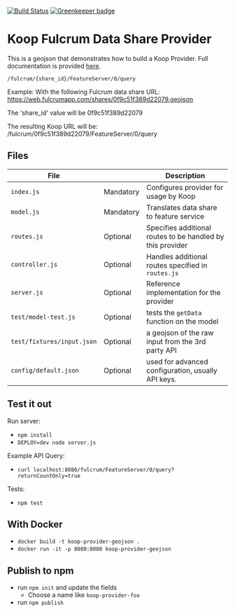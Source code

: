 [![Build Status](https://travis-ci.org/koopjs/koop-provider-geojson.svg?branch=master)](https://travis-ci.org/koopjs/koop-provider-geojson) [![Greenkeeper badge](https://badges.greenkeeper.io/koopjs/koop-provider-geojson.svg)](https://greenkeeper.io/)


# Koop Fulcrum Data Share Provider

This is a geojson that demonstrates how to build a Koop Provider. Full documentation is provided [here](https://koopjs.github.io/docs/specs/provider/).

`/fulcrum/{share_id}/FeatureServer/0/query`

Example:
With the following Fulcrum data share URL: https://web.fulcrumapp.com/shares/0f9c51f389d22079.geojson

The 'share_id' value will be 0f9c51f389d22079

The resulting Koop URL will be: /fulcrum/0f9c51f389d22079/FeatureServer/0/query

## Files

| File | | Description |
| --- | --- | --- |
| `index.js` | Mandatory | Configures provider for usage by Koop |
| `model.js` | Mandatory | Translates data share to feature service |
| `routes.js` | Optional | Specifies additional routes to be handled by this provider |
| `controller.js` | Optional | Handles additional routes specified in `routes.js` |
| `server.js` | Optional | Reference implementation for the provider |
| `test/model-test.js` | Optional | tests the `getData` function on the model |
| `test/fixtures/input.json` | Optional | a geojson of the raw input from the 3rd party API |
| `config/default.json` | Optional | used for advanced configuration, usually API keys. |

## Test it out
Run server:
- `npm install`
- `DEPLOY=dev node server.js`

Example API Query:
- `curl localhost:8080/fulcrum/FeatureServer/0/query?returnCountOnly=true`

Tests:
- `npm test`

## With Docker

- `docker build -t koop-provider-geojson .`
- `docker run -it -p 8080:8080 koop-provider-geojson`

## Publish to npm
- run `npm init` and update the fields
  - Choose a name like `koop-provider-foo`
- run `npm publish`
